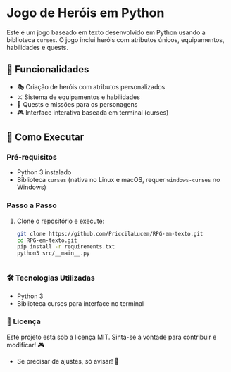 # Jogo de Heróis em Python

Este é um jogo baseado em texto desenvolvido em Python usando a biblioteca `curses`. O jogo inclui heróis com atributos únicos, equipamentos, habilidades e quests.

## 📜 Funcionalidades

- 🎭 Criação de heróis com atributos personalizados
- ⚔️ Sistema de equipamentos e habilidades
- 📜 Quests e missões para os personagens
- 🎮 Interface interativa baseada em terminal (curses)

## 🚀 Como Executar

### Pré-requisitos
- Python 3 instalado
- Biblioteca `curses` (nativa no Linux e macOS, requer `windows-curses` no Windows)

### Passo a Passo

1. Clone o repositório e execute:
   ```bash
   git clone https://github.com/PriccilaLucem/RPG-em-texto.git
   cd RPG-em-texto.git
   pip install -r requirements.txt
   python3 src/__main__.py



### 🛠 Tecnologias Utilizadas


- Python 3
- Biblioteca curses para interface no terminal

### 📜 Licença

Este projeto está sob a licença MIT. Sinta-se à vontade para contribuir e modificar! 🎮


- Se precisar de ajustes, só avisar! 🚀


